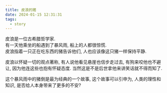 ```yaml
---
title: 皮浪的猪
date: 2024-01-15 12:31:31
tags:
  - story
---
```


皮浪是一位古希腊哲学家.\
有一天他乘坐的船遇到了暴风雨, 船上的人都很惊慌.\
皮浪指着一只正在吃东西的猪告诉他们, 人也应该像这只猪一样保持平静.

皮浪以怀疑一切的观点著称, 有人说他看见悬崖也信步走过去, 有狗来咬他也不避让, 因为他连这些也抱有怀疑态度. 当然这是不是后世拿他来讲笑话就不得而知了.

这个暴风雨中的猪倒是最为经典的一个故事, 这个故事可以引申为, 人类的理性和知识, 是否给人本身带来了更多的不安?

